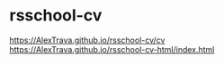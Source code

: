 # rsschool-cv
https://AlexTrava.github.io/rsschool-cv/cv
https://AlexTrava.github.io/rsschool-cv-html/index.html
